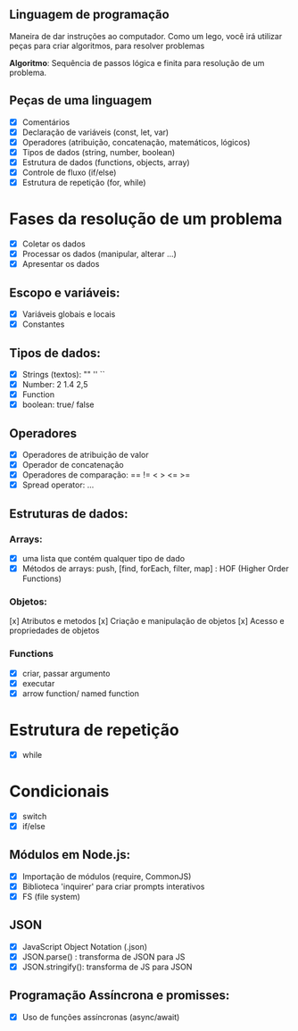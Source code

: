 ## Linguagem de programação

Maneira de dar instruções ao computador.
Como um lego, você irá utilizar peças para criar algoritmos, para resolver problemas

**Algoritmo**: Sequência de passos lógica e finita para resolução de um problema.

## Peças de uma linguagem

- [x] Comentários
- [x] Declaração de variáveis (const, let, var)
- [x] Operadores (atribuição, concatenação, matemáticos, lógicos)
- [x] Tipos de dados (string, number, boolean)
- [x] Estrutura de dados (functions, objects, array)
- [x] Controle de fluxo (if/else)
- [x] Estrutura de repetição (for, while)

# Fases da resolução de um problema

- [x] Coletar os dados
- [x] Processar os dados (manipular, alterar ...)
- [x] Apresentar os dados

## Escopo e variáveis:

- [x] Variáveis globais e locais
- [x] Constantes

## Tipos de dados:

- [x] Strings (textos): "" '' ``
- [x] Number: 2 1.4 2,5
- [x] Function
- [x] boolean: true/ false

## Operadores

- [x] Operadores de atribuição de valor
- [x] Operador de concatenação
- [x] Operadores de comparação: == != < > <= >=
- [x] Spread operator: ...

## Estruturas de dados:

### Arrays:

- [x] uma lista que contém qualquer tipo de dado
- [x] Métodos de arrays: push, [find, forEach, filter, map] : HOF (Higher Order Functions)

### Objetos:

[x] Atributos e metodos
[x] Criação e manipulação de objetos
[x] Acesso e propriedades de objetos

### Functions

- [x] criar, passar argumento
- [x] executar
- [x] arrow function/ named function

# Estrutura de repetição

- [x] while

# Condicionais

- [x] switch
- [x] if/else

## Módulos em Node.js:

- [x] Importação de módulos (require, CommonJS)
- [x] Biblioteca 'inquirer' para criar prompts interativos
- [x] FS (file system)

## JSON

- [x] JavaScript Object Notation (.json)
- [x] JSON.parse() : transforma de JSON para JS
- [x] JSON.stringify(): transforma de JS para JSON

## Programação Assíncrona e promisses:

- [x] Uso de funções assíncronas (async/await)